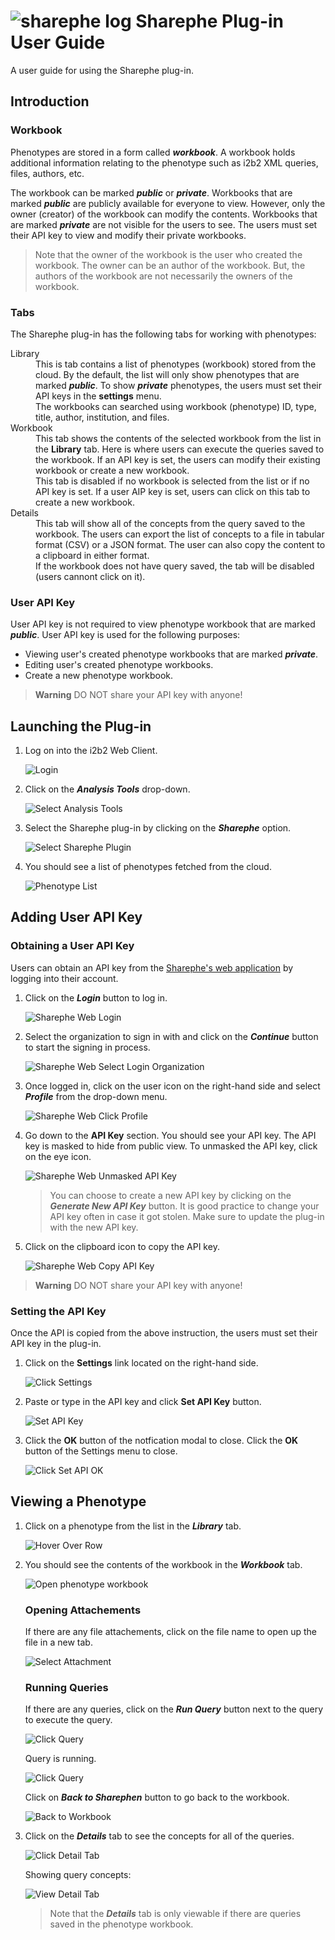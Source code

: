 # ![sharephe log](img/Sharephe_icon_32x32.png) Sharephe Plug-in User Guide

A user guide for using the Sharephe plug-in.

## Introduction

### Workbook

Phenotypes are stored in a form called ***workbook***.  A workbook holds additional information relating to the phenotype such as i2b2 XML queries, files, authors, etc.

The workbook can be marked ***public*** or ***private***.  Workbooks that are marked ***public*** are publicly available for everyone to view.  However, only the owner (creator) of the workbook can modify the contents.  Workbooks that are marked ***private*** are not visible for the users to see.  The users must set their API key to view and modify their private workbooks.

> Note that the owner of the workbook is the user who created the workbook.  The owner can be an author of the workbook.  But, the authors of the workbook are not necessarily the owners of the workbook.

### Tabs

The Sharephe plug-in has the following tabs for working with phenotypes:

<dl>
    <dt>Library</dt>
    <dd>
        This is tab contains a list of phenotypes (workbook) stored from the cloud.  By the default, the list will only show phenotypes that are marked <b><i>public</i></b>.  To show <b><i>private</i></b> phenotypes, the users must set their API keys in the <b>settings</b> menu.
    </dd>
    <dd>
    The workbooks can searched using workbook (phenotype) ID, type, title, author, institution, and files.
    </dd>
    <dt>Workbook</dt>
    <dd>
    This tab shows the contents of the selected workbook from the list in the <b>Library</b> tab.  Here is where users can execute the queries saved to the workbook.  If an API key is set, the users can modify their existing workbook or create a new workbook.
    </dd>
    <dd>
    This tab is disabled if no workbook is selected from the list or if no API key is set.  If a user AIP key is set, users can click on this tab to create a new workbook.
    </dd>
    <dt>Details</dt>
    <dd>
    This tab will show all of the concepts from the query saved to the workbook.  The users can export the list of concepts to a file in tabular format (CSV) or a JSON format.  The user can also copy the content to a clipboard in either format.
    </dd>
    <dd>
    If the workbook does not have query saved, the tab will be disabled (users cannont click on it).
    </dd>
</dl>

### User API Key

User API key is not required to view phenotype workbook that are marked ***public***.  User API key is used for the following purposes:

- Viewing user's created phenotype workbooks that are marked ***private***.
- Editing user's created phenotype workbooks.
- Create a new phenotype workbook.

> **Warning**
> DO NOT share your API key with anyone!

## Launching the Plug-in

1. Log on into the i2b2 Web Client.

    ![Login](img/login_i2b2.png)

2. Click on the ***Analysis Tools*** drop-down.

    ![Select Analysis Tools](img/select_analysis_tool.png)

3. Select the Sharephe plug-in by clicking on the ***Sharephe*** option.

    ![Select Sharephe Plugin](img/select_sharephe_plugin.png)

4. You should see a list of phenotypes fetched from the cloud.

    ![Phenotype List](img/workbook_list.png)

## Adding User API Key

### Obtaining a User API Key

Users can obtain an API key from the [Sharephe's web application](https://dev.sharephe.dbmi.pitt.edu/) by logging into their account.

1. Click on the ***Login*** button to log in.

    ![Sharephe Web Login](img/sharephe_click_login.png)

2. Select the organization to sign in with and click on the ***Continue*** button to start the signing in process.

    ![Sharephe Web Select Login Organization](img/sharephe_select_organization.png)

3. Once logged in, click on the user icon on the right-hand side and select ***Profile*** from the drop-down menu.

    ![Sharephe Web Click Profile](img/sharephe_click_user_profile.png)

4. Go down to the **API Key** section.  You should see your API key.  The API key is masked to hide from public view.  To unmasked the API key, click on the eye icon.

    ![Sharephe Web Unmasked API Key](img/sharephe_show_api_key.png)

    > You can choose to create a new API key by clicking on the ***Generate New API Key*** button.  It is good practice to change your API key often in case it got stolen.  Make sure to update the plug-in with the new API key.

5. Click on the clipboard icon to copy the API key.

    ![Sharephe Web Copy API Key](img/sharephe_copy_api_to_clipboard.png)

> **Warning**
> DO NOT share your API key with anyone!

### Setting the API Key

Once the API is copied from the above instruction, the users must set their API key in the plug-in.

1. Click on the **Settings** link located on the right-hand side.

    ![Click Settings](img/click_settings.png)

2. Paste or type in the API key and click **Set API Key** button.

    ![Set API Key](img/set_api_key.png)

3. Click the **OK** button of the notfication modal to close.  Click the **OK** button of the Settings menu to close.

    ![Click Set API OK](img/click_set_api_key_ok.png)

## Viewing a Phenotype

1. Click on a phenotype from the list in the ***Library*** tab.

    ![Hover Over Row](img/row_hover.png)

2. You should see the contents of the workbook in the ***Workbook*** tab.

    ![Open phenotype workbook](img/phenotype_workbook_opened.png)

    ### Opening Attachements

    If there are any file attachements, click on the file name to open up the file in a new tab.

    ![Select Attachment](img/select_attachment.png)

    ### Running Queries

    If there are any queries, click on the ***Run Query*** button next to the query to execute the query.

    ![Click Query](img/click_query.png)

    Query is running.

    ![Click Query](img/run_query.png)

    Click on ***Back to Sharephen*** button to go back to the workbook.

    ![Back to Workbook](img/back_to_workbook.png)

3. Click on the ***Details*** tab to see the concepts for all of the queries.

    ![Click Detail Tab](img/click_detail_tab.png)

    Showing query concepts:

    ![View Detail Tab](img/view_detail_tab.png)

    > Note that the ***Details*** tab is only viewable if there are queries saved in the phenotype workbook.
